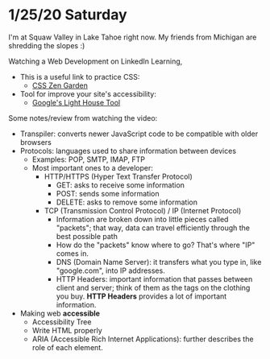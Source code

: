 # 1/25/20 Saturday

I'm at Squaw Valley in Lake Tahoe right now. My friends from Michigan are shredding the slopes :)

Watching a Web Development on LinkedIn Learning, 
  - This is a useful link to practice CSS:
    - [CSS Zen Garden](http://www.csszengarden.com/)
  - Tool for improve your site's accessibility:
    - [Google's Light House Tool](https://developers.google.com/web/tools/lighthouse)


Some notes/review from watching the video:
  - Transpiler: converts newer JavaScript code to be compatible with older browsers 
  - Protocols: languages used to share information between devices 
    - Examples: POP, SMTP, IMAP, FTP
    - Most important ones to a developer:
      - HTTP/HTTPS (Hyper Text Transfer Protocol)
        - GET: asks to receive some information
        - POST: sends some information
        - DELETE: asks to remove some information
      - TCP (Transmission Control Protocol) / IP (Internet Protocol)
        - Information are broken down into little pieces called "packets"; that way, data can travel efficiently through the best possible path
        - How do the "packets" know where to go? That's where "IP" comes in. 
        - DNS (Domain Name Server): it transfers what you type in, like "google.com", into IP addresses.
        - HTTP Headers: important information that passes between client and server; think of them as the tags on the clothing you buy. **HTTP Headers** provides a lot of important information. 
  - Making web **accessible**
    - Accessibility Tree
    - Write HTML properly
    - ARIA (Accessible Rich Internet Applications): further describes the role of each element. 